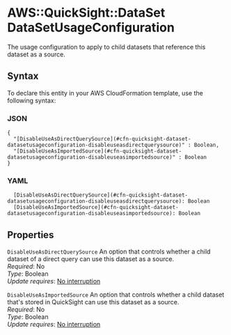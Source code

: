 # AWS::QuickSight::DataSet DataSetUsageConfiguration<a name="aws-properties-quicksight-dataset-datasetusageconfiguration"></a>

The usage configuration to apply to child datasets that reference this dataset as a source\.

## Syntax<a name="aws-properties-quicksight-dataset-datasetusageconfiguration-syntax"></a>

To declare this entity in your AWS CloudFormation template, use the following syntax:

### JSON<a name="aws-properties-quicksight-dataset-datasetusageconfiguration-syntax.json"></a>

```
{
  "[DisableUseAsDirectQuerySource](#cfn-quicksight-dataset-datasetusageconfiguration-disableuseasdirectquerysource)" : Boolean,
  "[DisableUseAsImportedSource](#cfn-quicksight-dataset-datasetusageconfiguration-disableuseasimportedsource)" : Boolean
}
```

### YAML<a name="aws-properties-quicksight-dataset-datasetusageconfiguration-syntax.yaml"></a>

```
  [DisableUseAsDirectQuerySource](#cfn-quicksight-dataset-datasetusageconfiguration-disableuseasdirectquerysource): Boolean
  [DisableUseAsImportedSource](#cfn-quicksight-dataset-datasetusageconfiguration-disableuseasimportedsource): Boolean
```

## Properties<a name="aws-properties-quicksight-dataset-datasetusageconfiguration-properties"></a>

`DisableUseAsDirectQuerySource`  <a name="cfn-quicksight-dataset-datasetusageconfiguration-disableuseasdirectquerysource"></a>
An option that controls whether a child dataset of a direct query can use this dataset as a source\.  
*Required*: No  
*Type*: Boolean  
*Update requires*: [No interruption](https://docs.aws.amazon.com/AWSCloudFormation/latest/UserGuide/using-cfn-updating-stacks-update-behaviors.html#update-no-interrupt)

`DisableUseAsImportedSource`  <a name="cfn-quicksight-dataset-datasetusageconfiguration-disableuseasimportedsource"></a>
An option that controls whether a child dataset that's stored in QuickSight can use this dataset as a source\.  
*Required*: No  
*Type*: Boolean  
*Update requires*: [No interruption](https://docs.aws.amazon.com/AWSCloudFormation/latest/UserGuide/using-cfn-updating-stacks-update-behaviors.html#update-no-interrupt)